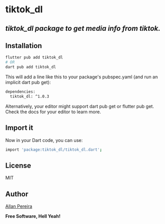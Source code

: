 # tiktok_dl
## _tiktok_dl package to get media info from tiktok._

## Installation

```sh
flutter pub add tiktok_dl
# OR
dart pub add tiktok_dl
```
This will add a line like this to your package's pubspec.yaml (and run an implicit dart pub get):

```sh
dependencies:
  tiktok_dl: ^1.0.3
```
Alternatively, your editor might support dart pub get or flutter pub get. Check the docs for your editor to learn more.

## Import it

Now in your Dart code, you can use:
```sh
import 'package:tiktok_dl/tiktok_dl.dart';

```
## License

MIT

## Author
[Allan Pereira](https://www.github.com/allanpereira99/)

**Free Software, Hell Yeah!**